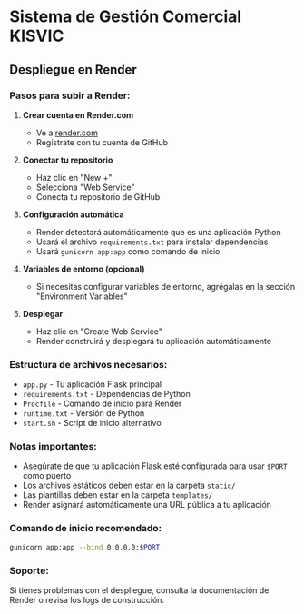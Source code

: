 # Sistema de Gestión Comercial KISVIC

## Despliegue en Render

### Pasos para subir a Render:

1. **Crear cuenta en Render.com**
   - Ve a [render.com](https://render.com)
   - Regístrate con tu cuenta de GitHub

2. **Conectar tu repositorio**
   - Haz clic en "New +"
   - Selecciona "Web Service"
   - Conecta tu repositorio de GitHub

3. **Configuración automática**
   - Render detectará automáticamente que es una aplicación Python
   - Usará el archivo `requirements.txt` para instalar dependencias
   - Usará `gunicorn app:app` como comando de inicio

4. **Variables de entorno (opcional)**
   - Si necesitas configurar variables de entorno, agrégalas en la sección "Environment Variables"

5. **Desplegar**
   - Haz clic en "Create Web Service"
   - Render construirá y desplegará tu aplicación automáticamente

### Estructura de archivos necesarios:

- `app.py` - Tu aplicación Flask principal
- `requirements.txt` - Dependencias de Python
- `Procfile` - Comando de inicio para Render
- `runtime.txt` - Versión de Python
- `start.sh` - Script de inicio alternativo

### Notas importantes:

- Asegúrate de que tu aplicación Flask esté configurada para usar `$PORT` como puerto
- Los archivos estáticos deben estar en la carpeta `static/`
- Las plantillas deben estar en la carpeta `templates/`
- Render asignará automáticamente una URL pública a tu aplicación

### Comando de inicio recomendado:

```bash
gunicorn app:app --bind 0.0.0.0:$PORT
```

### Soporte:

Si tienes problemas con el despliegue, consulta la documentación de Render o revisa los logs de construcción.
